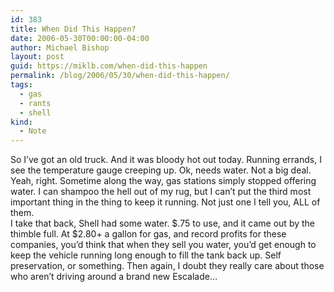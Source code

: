 ```yaml
---
id: 383
title: When Did This Happen?
date: 2006-05-30T00:00:00-04:00
author: Michael Bishop
layout: post
guid: https://miklb.com/when-did-this-happen
permalink: /blog/2006/05/30/when-did-this-happen/
tags:
  - gas
  - rants
  - shell
kind:
  - Note
---
```

<p>So I’ve got an old truck.  And it was bloody hot out today.  Running errands, I see the temperature gauge creeping up.  Ok, needs water.  Not a big deal.  Yeah, right.  Sometime along the way, gas stations simply stopped offering water.  I can shampoo the hell out of my rug, but I can’t put the third most important thing in the thing to keep it running.  Not just one I tell you, ALL of them.<br />
I take that back, Shell had some water.  $.75 to use, and it came out by the thimble full.  At $2.80+ a gallon for gas, and record profits for these companies, you’d think that when they sell you water, you’d get enough to keep the vehicle running long enough to fill the tank back up.
Self preservation, or something.  Then again, I doubt they really care about those who aren’t driving around a brand new Escalade…</p>